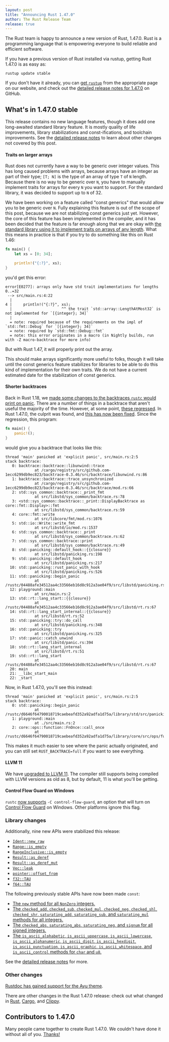 ```yaml
---
layout: post
title: "Announcing Rust 1.47.0"
author: The Rust Release Team
release: true
---
```


The Rust team is happy to announce a new version of Rust, 1.47.0. Rust is a
programming language that is empowering everyone to build reliable and
efficient software.

If you have a previous version of Rust installed via rustup, getting Rust
1.47.0 is as easy as:

```console
rustup update stable
```

If you don't have it already, you can [get `rustup`][install] from the
appropriate page on our website, and check out the [detailed release notes for
1.47.0][notes] on GitHub.

[install]: https://www.rust-lang.org/tools/install
[notes]: https://github.com/rust-lang/rust/blob/master/RELEASES.md#version-1470-2020-10-08

## What's in 1.47.0 stable

This release contains no new language features, though it does add one
long-awaited standard library feature. It is mostly quality of life
improvements, library stabilizations and const-ifications, and toolchain
improvements. See the [detailed release notes][notes] to learn about other
changes not covered by this post.

#### Traits on larger arrays

Rust does not currently have a way to be generic over integer values. This
has long caused problems with arrays, because arrays have an integer as part
of their type; `[T; N]` is the type of an array of type `T` of `N` length.
Because there is no way to be generic over `N`, you have to manually implement
traits for arrays for every `N` you want to support. For the standard library,
it was decided to support up to `N` of 32.

We have been working on a feature called "const generics" that would allow
you to be generic over `N`. Fully explaining this feature is out of the scope
of this post, because we are not stabilizing const generics just yet.
However, the core of this feature has been implemented in the compiler, and
it has been decided that the feature is far enough along that we are okay
with [the standard library using it to implement traits on arrays of any
length](https://github.com/rust-lang/rust/pull/74060/). What this means in
practice is that if you try to do something like this on Rust 1.46:

```rust
fn main() {
    let xs = [0; 34];

    println!("{:?}", xs);
}
```

you'd get this error:

```text
error[E0277]: arrays only have std trait implementations for lengths 0..=32
 --> src/main.rs:4:22
  |
4 |     println!("{:?}", xs);
  |                      ^^ the trait `std::array::LengthAtMost32` is not implemented for `[{integer}; 34]`
  |
  = note: required because of the requirements on the impl of `std::fmt::Debug` for `[{integer}; 34]`
  = note: required by `std::fmt::Debug::fmt`
  = note: this error originates in a macro (in Nightly builds, run with -Z macro-backtrace for more info)
```

But with Rust 1.47, it will properly print out the array.

This should make arrays significantly more useful to folks, though it will
take until the const generics feature stabilizes for libraries to be able to do
this kind of implementation for their own traits. We do not have a current
estimated date for the stabilization of const generics.

#### Shorter backtraces

Back in Rust 1.18, we [made some changes to the backtraces `rustc` would
print on panic](https://github.com/rust-lang/rust/pull/38165). There are a
number of things in a backtrace that aren't useful the majority of the time.
However, at some point, [these
regressed](https://github.com/rust-lang/rust/issues/47429). In Rust 1.47.0,
the culprit was found, and [this has now been
fixed](https://github.com/rust-lang/rust/pull/75048). Since the regression,
this program:

```rust
fn main() {
    panic!();
}
```

would give you a backtrace that looks like this:

```text
thread 'main' panicked at 'explicit panic', src/main.rs:2:5
stack backtrace:
   0: backtrace::backtrace::libunwind::trace
             at /cargo/registry/src/github.com-1ecc6299db9ec823/backtrace-0.3.46/src/backtrace/libunwind.rs:86
   1: backtrace::backtrace::trace_unsynchronized
             at /cargo/registry/src/github.com-1ecc6299db9ec823/backtrace-0.3.46/src/backtrace/mod.rs:66
   2: std::sys_common::backtrace::_print_fmt
             at src/libstd/sys_common/backtrace.rs:78
   3: <std::sys_common::backtrace::_print::DisplayBacktrace as core::fmt::Display>::fmt
             at src/libstd/sys_common/backtrace.rs:59
   4: core::fmt::write
             at src/libcore/fmt/mod.rs:1076
   5: std::io::Write::write_fmt
             at src/libstd/io/mod.rs:1537
   6: std::sys_common::backtrace::_print
             at src/libstd/sys_common/backtrace.rs:62
   7: std::sys_common::backtrace::print
             at src/libstd/sys_common/backtrace.rs:49
   8: std::panicking::default_hook::{{closure}}
             at src/libstd/panicking.rs:198
   9: std::panicking::default_hook
             at src/libstd/panicking.rs:217
  10: std::panicking::rust_panic_with_hook
             at src/libstd/panicking.rs:526
  11: std::panicking::begin_panic
             at /rustc/04488afe34512aa4c33566eb16d8c912a3ae04f9/src/libstd/panicking.rs:456
  12: playground::main
             at src/main.rs:2
  13: std::rt::lang_start::{{closure}}
             at /rustc/04488afe34512aa4c33566eb16d8c912a3ae04f9/src/libstd/rt.rs:67
  14: std::rt::lang_start_internal::{{closure}}
             at src/libstd/rt.rs:52
  15: std::panicking::try::do_call
             at src/libstd/panicking.rs:348
  16: std::panicking::try
             at src/libstd/panicking.rs:325
  17: std::panic::catch_unwind
             at src/libstd/panic.rs:394
  18: std::rt::lang_start_internal
             at src/libstd/rt.rs:51
  19: std::rt::lang_start
             at /rustc/04488afe34512aa4c33566eb16d8c912a3ae04f9/src/libstd/rt.rs:67
  20: main
  21: __libc_start_main
  22: _start
```

Now, in Rust 1.47.0, you'll see this instead:

```text
thread 'main' panicked at 'explicit panic', src/main.rs:2:5
stack backtrace:
   0: std::panicking::begin_panic
             at /rustc/d6646f64790018719caebeafd352a92adfa1d75a/library/std/src/panicking.rs:497
   1: playground::main
             at ./src/main.rs:2
   2: core::ops::function::FnOnce::call_once
             at /rustc/d6646f64790018719caebeafd352a92adfa1d75a/library/core/src/ops/function.rs:227
```

This makes it much easier to see where the panic actually originated, and
you can still set `RUST_BACKTRACE=full` if you want to see everything.

#### LLVM 11

We have [upgraded to LLVM 11](https://github.com/rust-lang/rust/pull/73526/).
The compiler still supports being compiled with LLVM versions as old as 8,
but by default, 11 is what you'll be getting.

#### Control Flow Guard on Windows

`rustc` [now supports](https://github.com/rust-lang/rust/pull/73893/) `-C
control-flow-guard`, an option that will turn on [Control Flow
Guard](https://docs.microsoft.com/en-us/windows/win32/secbp/control-flow-guard)
on Windows. Other platforms ignore this flag.

### Library changes

Additionally, nine new APIs were stabilized this release:

- [`Ident::new_raw`]
- [`Range::is_empty`]
- [`RangeInclusive::is_empty`]
- [`Result::as_deref`]
- [`Result::as_deref_mut`]
- [`Vec::leak`]
- [`pointer::offset_from`]
- [`f32::TAU`]
- [`f64::TAU`]

The following previously stable APIs have now been made `const`:

- [The `new` method for all `NonZero` integers.][73858]
- [The `checked_add`, `checked_sub`, `checked_mul`, `checked_neg`, `checked_shl`,
  `checked_shr`, `saturating_add`, `saturating_sub`, and `saturating_mul`
  methods for all integers.][73858]
- [The `checked_abs`, `saturating_abs`, `saturating_neg`, and `signum`  for all
  signed integers.][73858]
- [The `is_ascii_alphabetic`, `is_ascii_uppercase`, `is_ascii_lowercase`,
  `is_ascii_alphanumeric`, `is_ascii_digit`, `is_ascii_hexdigit`,
  `is_ascii_punctuation`, `is_ascii_graphic`, `is_ascii_whitespace`, and
  `is_ascii_control` methods for `char` and `u8`.][73858]

[`Ident::new_raw`]:  https://doc.rust-lang.org/stable/proc_macro/struct.Ident.html#method.new_raw
[`Range::is_empty`]: https://doc.rust-lang.org/stable/std/ops/struct.Range.html#method.is_empty
[`RangeInclusive::is_empty`]: https://doc.rust-lang.org/stable/std/ops/struct.RangeInclusive.html#method.is_empty
[`Result::as_deref_mut`]: https://doc.rust-lang.org/stable/std/result/enum.Result.html#method.as_deref_mut
[`Result::as_deref`]: https://doc.rust-lang.org/stable/std/result/enum.Result.html#method.as_deref
[`TypeId::of`]: https://doc.rust-lang.org/stable/std/any/struct.TypeId.html#method.of
[`Vec::leak`]: https://doc.rust-lang.org/stable/std/vec/struct.Vec.html#method.leak
[`f32::TAU`]: https://doc.rust-lang.org/stable/std/f32/consts/constant.TAU.html
[`f64::TAU`]: https://doc.rust-lang.org/stable/std/f64/consts/constant.TAU.html
[`pointer::offset_from`]: https://doc.rust-lang.org/stable/std/primitive.pointer.html#method.offset_from
[73858]: https://github.com/rust-lang/rust/pull/73858/

See the [detailed release notes][notes] for more.

### Other changes

[Rustdoc has gained support for the Ayu theme](https://github.com/rust-lang/rust/pull/71237/).

[relnotes-cargo]: https://github.com/rust-lang/cargo/blob/master/CHANGELOG.md#cargo-147-2020-10-08
[relnotes-clippy]: https://github.com/rust-lang/rust-clippy/blob/master/CHANGELOG.md#rust-147

There are other changes in the Rust 1.47.0 release: check out what changed in
[Rust][notes], [Cargo][relnotes-cargo], and [Clippy][relnotes-clippy].

## Contributors to 1.47.0

Many people came together to create Rust 1.47.0. We couldn't have done it
without all of you. [Thanks!](https://thanks.rust-lang.org/rust/1.47.0/)
